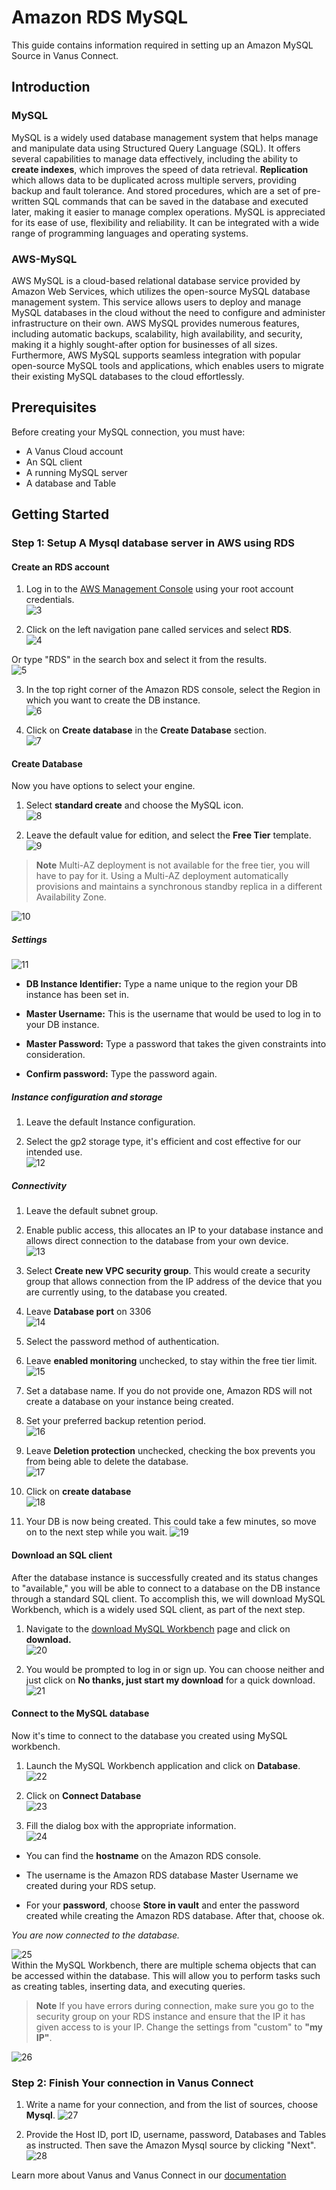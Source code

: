 # Amazon RDS MySQL 

This guide contains information required in setting up an Amazon MySQL Source in Vanus Connect.  

## Introduction   

### MySQL  
MySQL is a widely used database management system that helps manage and manipulate data using Structured Query Language (SQL). It offers several capabilities to manage data effectively, including the ability to **create indexes**, which improves the speed of data retrieval. **Replication** which allows data to be duplicated across multiple servers, providing backup and fault tolerance. And stored procedures, which are a set of pre-written SQL commands that can be saved in the database and executed later, making it easier to manage complex operations. MySQL is appreciated for its ease of use, flexibility and reliability. It can be integrated with a wide range of programming languages and operating systems.  

### AWS-MySQL  
AWS MySQL is a cloud-based relational database service provided by Amazon Web Services, which utilizes the open-source MySQL database management system. This service allows users to deploy and manage MySQL databases in the cloud without the need to configure and administer infrastructure on their own. AWS MySQL provides numerous features, including automatic backups, scalability, high availability, and security, making it a highly sought-after option for businesses of all sizes. Furthermore, AWS MySQL supports seamless integration with popular open-source MySQL tools and applications, which enables users to migrate their existing MySQL databases to the cloud effortlessly.   

## Prerequisites   
Before creating your MySQL connection, you must have:  

- A Vanus Cloud account 
- An SQL client 
- A running MySQL server
- A database and Table

## Getting Started

### Step 1: Setup A Mysql database server in AWS using RDS  

#### Create an RDS account  
1. Log in to the [AWS Management Console](https://aws.amazon.com/) using your root account credentials.  
![3](images/sign%20into%20the%20AWS%20console.png)   


2. Click on the left navigation pane called services and select **RDS**.  
![4](images/select%20RDS.png)   


Or type "RDS" in the search box and select it from the results.   
![5](images/search%20for%20RDS.png)   


3. In the top right corner of the Amazon RDS console, select the Region in which you want to create the DB instance.   
![6](images/select%20your%20preferred%20region.png)   


4. Click on **Create database** in the **Create Database** section.  
![7](images/create%20database.png)   


#### Create Database   
Now you have options to select your engine.  

1. Select **standard create** and choose the MySQL icon.  
![8](images/select%20mysql%20and%20standard%20create.png)   


2. Leave the default value for edition, and select the **Free Tier** template.   
![9](images/select%20free%20tier.png)   


>**Note** 
Multi-AZ deployment is not available for the free tier, you will have to pay for it. Using a Multi-AZ deployment automatically provisions and maintains a synchronous standby replica in a different Availability Zone.  

![10](images/leave%20availability.png)   


##### Settings   
![11](images/settings2.png)   
- **DB Instance Identifier:** Type a name unique to the region your DB instance has been set in.  

- **Master Username:** This is the username that would be used to log in to your DB instance.  

- **Master Password:** Type a password that takes the given constraints into consideration.  

- **Confirm password:** Type the password again.  


##### Instance configuration and storage   
1. Leave the default Instance configuration. 

2. Select the gp2 storage type, it's efficient and cost effective for our intended use.  
![12](images/instance%20config.png)   


##### Connectivity   
1. Leave the default subnet group.  

2. Enable public access, this allocates an IP to your database instance and allows direct connection to the database from your own device.  
![13](images/connectivity.png)  


3. Select **Create new VPC security group**. This would create a security group that allows connection from the IP address of the device that you are currently using, to the database you created.  

4. Leave **Database port** on 3306   
![14](images/VPC.png)   


5. Select the password method of authentication.   

6. Leave **enabled monitoring** unchecked, to stay within the free tier limit.  
![15](images/Database%20Auth.png)
7. Set a database name. If you do not provide one, Amazon RDS will not create a database on your instance being created.  

8. Set your preferred backup retention period.  
![16](images/additional%20config.png)  


9. Leave **Deletion protection** unchecked, checking the box prevents you from being able to delete the database.  
![17](images/encryption.png)   


10. Click on **create database**  
![18](images/final%20create.png)   


11. Your DB is now being created. This could take a few minutes, so move on to the next step while you wait. 
![19](images/db%20creation%20in%20progress.png)   


#### Download an SQL client
After the database instance is successfully created and its status changes to "available," you will be able to connect to a database on the DB instance through a standard SQL client. To accomplish this, we will download MySQL Workbench, which is a widely used SQL client, as part of the next step.   

1. Navigate to the [download MySQL Workbench](https://dev.mysql.com/downloads/workbench/) page and click on **download.**  
![20](images/mysql%20workbench.png)   


2. You would be prompted to log in or sign up. You can choose neither and just click on **No thanks, just start my download** for a quick download.  
![21](images/mysql2.png)   


#### Connect to the MySQL database   
Now it's time to connect to the database you created using MySQL workbench.  

1. Launch the MySQL Workbench application and click on **Database**.  
![22](images/workbench%20database.png)   


2. Click on **Connect Database**   
![23](images/connect%20to%20database.png)   


3. Fill the dialog box with the appropriate information.   
![24](images/mysql%20connect%20to%20database.png)   

- You can find the **hostname** on the Amazon RDS console.  

- The username is the Amazon RDS database Master Username we created during your RDS setup.  

- For your **password**, choose **Store in vault** and enter the password created while creating the Amazon RDS database. After that, choose ok.  


*You are  now connected to the database.*  


![25](images/workbench%20connection%20successful.png)   
Within the MySQL Workbench, there are multiple schema objects that can be accessed within the database. This will allow you to perform tasks such as creating tables, inserting data, and executing queries.   


>**Note** If you have errors during connection, make sure you go to the security group on your RDS instance and ensure that the IP it has given access to is your IP. Change the settings from "custom" to **"my IP"**.    

![26](images/edit%20inbound%20rule.png)   


### Step 2: Finish Your connection in Vanus Connect   
1. Write a name for your connection, and from the list of sources, choose **Mysql**. 
![27](images/vanus%20cloud%20connection.png)   

2. Provide the Host ID, port ID, username, password, Databases and Tables as instructed. Then save the Amazon Mysql source by clicking "Next".  
![28](images/source%20configuration.png)  


Learn more about Vanus and Vanus Connect in our [documentation](https://docs.vanus.ai/getting-started/what-is-vanus)

